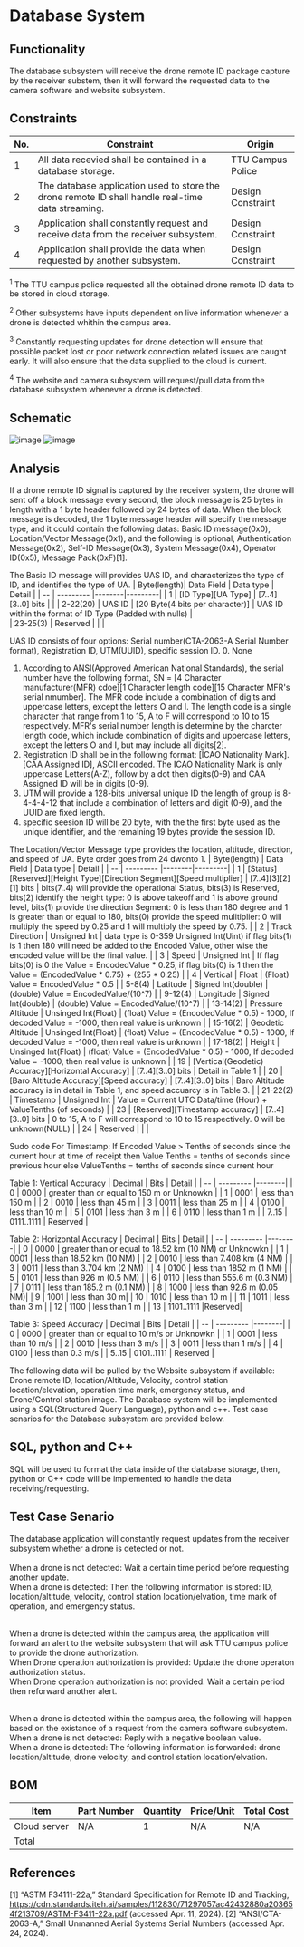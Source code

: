 # Database System
## Functionality
The database subsystem will receive the drone remote ID package capture by the receiver substem, then it will forward the requested data to the camera software and website subsystem.

## Constraints
| No.| Constraint | Origin |
| -- | --------- |--------|
|  1 | All data recevied shall be contained in a database storage. | TTU Campus Police |
|  2 | The database application used to store the drone remote ID shall handle real-time data streaming. | Design Constraint |    
|  3 | Application shall constantly request and receive data from the receiver subsystem. | Design Constraint |
|  4 | Application shall provide the data when requested by another subsystem. | Design Constraint |

<sup>1</sup> 
The TTU campus police requested all the obtained drone remote ID data to be stored in cloud storage.

<sup>2</sup> 
Other subsystems have inputs dependent on live information whenever a drone is detected whithin the campus area.

<sup>3</sup> 
Constantly requesting updates for drone detection will ensure that possible packet lost or poor network connection related issues are caught early. It will also ensure that the data supplied to the cloud is current. 

<sup>4</sup> 
The website and camera subsystem will request/pull data from the database subsystem whenever a drone is detected.

## Schematic
![image](https://github.com/mrnye42/Drone-Tracker-Project/assets/113947428/3ba8fc14-7e0f-4cbe-b26b-8a761d125e5b)
![image](https://github.com/mrnye42/Drone-Tracker-Project/assets/113947428/fab463f7-9778-4e9d-abe5-add71418a55c)

## Analysis
If a drone remote ID signal is captured by the receiver system, the drone will sent off a block message every second, the block message is 25 bytes in length with a 1 byte header followed by 24 bytes of data. When the block message is decoded, the 1 byte message header will specify the message type, and it could contain the following datas: Basic ID message(0x0), Location/Vector Message(0x1), and the following is optional, Authentication Message(0x2), Self-ID Message(0x3), System Message(0x4), Operator ID(0x5), Message Pack(0xF)[1].

The Basic ID message will provides UAS ID, and characterizes the type of ID, and identifies the type of UA.
| Byte(length)| Data Field | Data type | Detail |
| -- | --------- |--------|---------|
|  1 | [ID Type][UA Type] | [7..4][3..0] bits |  |
|  2-22(20) | UAS ID | [20 Byte(4 bits per character)] | UAS ID within the format of ID Type (Padded with nulls) |    
|  23-25(3) | Reserved |  |  |

UAS ID consists of four options: Serial number(CTA-2063-A Serial Number format), Registration ID, UTM(UUID), specific session ID.
0. None
1. According to ANSI(Approved American National Standards), the serial number have the following format, SN = [4 Character manufacturer(MFR) cdoe][1 Character length code][15 Character MFR's serial nmumber]. The MFR code include a combination of digits and uppercase letters, except the letters O and I. The length code is a single character that range from 1 to 15, A to F will correspond to 10 to 15 respectively. MFR's serial number length is determine by the charcter length code, which include combination of digits and uppercase letters, except the letters O and I, but may include all digits[2].
2. Registration ID shall be in the following format: [ICAO Nationality Mark].[CAA Assigned ID], ASCII encoded. The ICAO Nationality Mark is only uppercase Letters(A-Z), follow by a dot then digits(0-9) and CAA Assigned ID will be in digits (0-9).
3. UTM will provide a 128-bits universal unique ID the length of group is 8-4-4-4-12 that include a combination of letters and digit (0-9), and the UUID are fixed length.
4. specific seesion ID will be 20 byte, with the the first byte used as the unique identifier, and the remaining 19 bytes provide the session ID.

The Location/Vector Message type provides the location, altitude, direction, and speed of UA. Byte order goes from 24 dwonto 1.
| Byte(length) | Data Field | Data type | Detail |
| -- | --------- |--------|---------|
| 1 | [Status][Reserved][Height Type][Direction Segment][Speed multiplier] | [7..4][3][2][1] bits | bits(7..4) will provide the operational Status, bits(3) is Reserved, bits(2) identify the height type: 0 is above takeoff and 1 is above ground level, bits(1) provide the direction Segment: 0 is less than 180 degree and 1 is greater than or equal to 180, bits(0) provide the speed mulitiplier: 0 will multiply the speed by 0.25 and 1 will multiply the speed by 0.75. |
| 2 | Track Direction | Unsigned Int | data type is 0-359 Unsigned Int(Uint) if flag bits(1) is 1 then 180 will need be added to the Encoded Value, other wise the encoded value will be the final value. |
| 3 | Speed | Unsigned Int | If flag bits(0) is 0 the Value = EncodedValue * 0.25, if flag bits(0) is 1 then the Value = (EncodedValue * 0.75) + (255 * 0.25) |
| 4 | Vertical | Float | (Float) Value = EncodedValue * 0.5 |
| 5-8(4) | Latitude | Signed Int(double) | (double) Value = EncodedValue/(10^7) |
| 9-12(4) | Longitude | Signed Int(double) | (double) Value = EncodedValue/(10^7) |
| 13-14(2) | Pressure Altitude | Unsinged Int(Float) | (float) Value = (EncodedValue * 0.5) - 1000, If decoded Value = -1000, then real value is unknown |
| 15-16(2) | Geodetic Altitude | Unsinged Int(Float) | (float) Value = (EncodedValue * 0.5) - 1000, If decoded Value = -1000, then real value is unknown |
| 17-18(2) | Height | Unsinged Int(Float) | (float) Value = (EncodedValue * 0.5) - 1000, If decoded Value = -1000, then real value is unknown |
| 19 | [Vertical(Geodetic) Accuracy][Horizontal Accuracy] | [7..4][3..0] bits | Detail in Table 1 |
| 20 | [Baro Altitude Accuracy][Speed accuracy] | [7..4][3..0] bits | Baro Altitude accuracy is in detail in Table 1, and speed accuarcy is in Table 3. |
| 21-22(2) | Timestamp | Unsigned Int | Value = Current UTC Data/time (Hour) + ValueTenths (of seconds) |
| 23 | [Reserved][Timestamp accuracy] | [7..4][3..0] bits | 0 to 15, A to F will correspond to 10 to 15 respectively. 0 will be unknown(NULL) |
| 24 | Reserved |  |  |

Sudo code For Timestamp: 
If Encoded Value > Tenths of seconds since the current hour at time of receipt
then
    Value Tenths = tenths of seconds since previous hour
else
    ValueTenths = tenths of seconds since current hour

Table 1: Vertical Accuracy
| Decimal | Bits | Detail |
| -- | --------- |--------|
| 0 | 0000 | greater than or equal to 150 m or Unknowkn |
| 1 | 0001 | less than 150 m |
| 2 | 0010 | less than 45 m |
| 3 | 0011 | less than 25 m |
| 4 | 0100 | less than 10 m |
| 5 | 0101 | less than 3 m |
| 6 | 0110 | less than 1 m |
| 7..15 | 0111..1111 | Reserved |

Table 2: Horizontal Accuracy
| Decimal | Bits | Detail |
| -- | --------- |--------|
| 0 | 0000 | greater than or equal to 18.52 km (10 NM) or Unknowkn |
| 1 | 0001 | less than 18.52 km (10 NM) |
| 2 | 0010 | less than 7.408 km (4 NM) |
| 3 | 0011 | less than 3.704 km (2 NM) |
| 4 | 0100 | less than 1852 m (1 NM) |
| 5 | 0101 | less than 926 m (0.5 NM) |
| 6 | 0110 | less than 555.6 m (0.3 NM) |
| 7 | 0111 | less than 185.2 m (0.1 NM) |
| 8 | 1000 | less than 92.6 m (0.05 NM)|
| 9 | 1001 | less than 30 m|
| 10 | 1010 | less than 10 m |
| 11 | 1011 | less than 3 m |
| 12 | 1100 | less than 1 m |
| 13 | 1101..1111 |Reserved|

Table 3: Speed Accuracy
| Decimal | Bits | Detail |
| -- | --------- |--------|
| 0 | 0000 | greater than or equal to 10 m/s or Unknowkn |
| 1 | 0001 | less than 10 m/s |
| 2 | 0010 | less than 3 m/s |
| 3 | 0011 | less than 1 m/s |
| 4 | 0100 | less than 0.3 m/s |
| 5..15 | 0101..1111 | Reserved |



The following data will be pulled by the Website subsystem if available: Drone remote ID, location/Altitude, Velocity, control station location/elevation, operation time mark, emergency status, and Drone/Control station image. The Database system will be implemented using a SQL(Structured Query Language), python and c++. Test case senarios for the Database subsystem are provided below.

## SQL, python and C++
SQL will be used to format the data inside of the database storage, then, python or C++ code will be implemented to handle the data receiving/requesting.

## Test Case Senario
The database application will constantly request updates from the receiver subsystem whether a drone is detected or not.<br />  
When a drone is not detected: Wait a certain time period before requesting another update.<br /> 
When a drone is detected: Then the following information is stored: ID, location/altitude, velocity, control station location/elvation, time mark of operation, and emergency status.<br /><br />

When a drone is detected within the campus area, the application will forward an alert to the website subsystem that will ask TTU campus police to provide the drone authorization.<br />
When Drone operation authorization is provided: Update the drone operaton authorization status.<br /> 
When Drone operation authorization is not provided: Wait a certain period then reforward another alert.<br /><br />

When a drone is detected within the campus area, the following will happen based on the existance of a request from the camera software subsystem.<br />
When a drone is not detected: Reply with a negative boolean value.<br /> 
When a drone is detected: The following information is forwarded: drone location/altitude, drone velocity, and control station location/elvation.<br />

## BOM
| Item     | Part Number | Quantity | Price/Unit     | Total Cost |
| -------- | ------------| -------- |----------------|------------|
| Cloud server | N/A | 1 | N/A | N/A |
|Total     |             |          |                |            |

## References
<!-- This is how to do footnotes for the references: --> 
[1] “ASTM F34111-22a,” Standard Specification for Remote ID and Tracking, https://cdn.standards.iteh.ai/samples/112830/71297057ac42432880a203654f213709/ASTM-F3411-22a.pdf (accessed Apr. 11, 2024). 
[2] “ANSI/CTA-2063-A,” Small Unmanned Aerial Systems Serial Numbers (accessed Apr. 24, 2024).
<!--etc.-->
